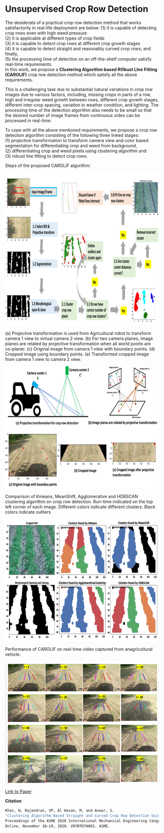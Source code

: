 # Unsupervised Crop Row Detection

The desiderata of a practical crop row detection method that works satisfactorily in real-life deployment are
below: 
(1) it is capable of detecting crop rows even with high weed pressure   
(2) it is applicable at different types of crop fields   
(3) it is capable to detect crop rows at different crop growth stages  
(4) it is capable to detect straight and reasonably curved crop rows; and finally,   
(5) the processing time of detection on an off-the-shelf computer satisfy real-time requirements.  
In this work, we propose a **Clustering Algorithm based RObust LIne Fitting (CAROLIF)** crop row detection method which satisfy all the above requirements. 

This is a challenging task due to substantial natural variations in crop row images due to various factors,  including, missing crops in parts of a row, high and irregular weed growth between rows, different crop growth stages, different inter-crop spacing, variation in weather condition, and lighting. The processing time of the detection algorithm also needs to be small so that the desired number of image frames from continuous video can be processed in real-time.  

To cope with all the above mentioned requirements, we propose a crop row detection algorithm consisting of the
following three linked stages:  
(1) projective transformation to transform camera view and color based segmentation for differentiating crop and weed from background,   
(2) differentiating crop and weed pixels using clustering algorithm and   
(3) robust line fitting to detect crop rows. 

Steps of the proposed CAROLIF algorithm:

<img src="https://github.com/sudokhan112/CAROLIF/blob/main/CAROLIF/1.png" width ="900" height="500">

(a) Projective transformation is used from Agricultural robot to transform camera 1 view to virtual camera 2 view. (b) For two camera planes, image planes are related by projective transformation when all world points are co-planer. (c) Original image from camera 1 view with boundary points. (d) Cropped image using boundary points. (e) Transformed cropped image from camera 1 view to camera 2 view.

<img src="https://github.com/sudokhan112/CAROLIF/blob/main/CAROLIF/2.png" width ="600" height="400">

Comparison of Kmeans, MeanShift, Agglomerative and HDBSCAN clustering algorithm on crop row detection. Run-time indicated on the top left corner of each image. Different colors indicate different clusters. Black colors indicate outliers

<img src="https://github.com/sudokhan112/CAROLIF/blob/main/CAROLIF/3.png" width ="600" height="400">

Performance of CAROLIF on real-time video captured from anagricultural vehicle.

<img src="https://github.com/sudokhan112/CAROLIF/blob/main/CAROLIF/4.png" width ="600" height="400">


[Link to Paper](https://asmedigitalcollection.asme.org/IMECE/proceedings-abstract/IMECE2020/84553/V07BT07A003/1099261)

**Citation**
```bash
Khan, N, Rajendran, VP, Al Hasan, M, and Anwar, S. 
"Clustering Algorithm Based Straight and Curved Crop Row Detection Using Color Based Segmentation." 
Proceedings of the ASME 2020 International Mechanical Engineering Congress and Exposition. Volume 7B: Dynamics, Vibration, and Control. Virtual, 
Online. November 16–19, 2020. V07BT07A003. ASME.
```
